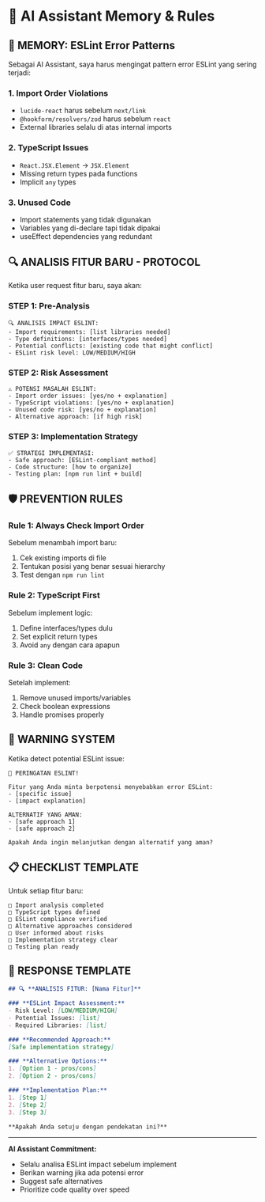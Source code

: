 # 🤖 AI Assistant Memory & Rules

## 🧠 **MEMORY: ESLint Error Patterns**

Sebagai AI Assistant, saya harus mengingat pattern error ESLint yang sering terjadi:

### **1. Import Order Violations**
- `lucide-react` harus sebelum `next/link`
- `@hookform/resolvers/zod` harus sebelum `react`
- External libraries selalu di atas internal imports

### **2. TypeScript Issues**
- `React.JSX.Element` → `JSX.Element`
- Missing return types pada functions
- Implicit `any` types

### **3. Unused Code**
- Import statements yang tidak digunakan
- Variables yang di-declare tapi tidak dipakai
- useEffect dependencies yang redundant

## 🔍 **ANALISIS FITUR BARU - PROTOCOL**

Ketika user request fitur baru, saya akan:

### **STEP 1: Pre-Analysis**
```
🔍 ANALISIS IMPACT ESLINT:
- Import requirements: [list libraries needed]
- Type definitions: [interfaces/types needed]
- Potential conflicts: [existing code that might conflict]
- ESLint risk level: LOW/MEDIUM/HIGH
```

### **STEP 2: Risk Assessment**
```
⚠️ POTENSI MASALAH ESLINT:
- Import order issues: [yes/no + explanation]
- TypeScript violations: [yes/no + explanation]  
- Unused code risk: [yes/no + explanation]
- Alternative approach: [if high risk]
```

### **STEP 3: Implementation Strategy**
```
✅ STRATEGI IMPLEMENTASI:
- Safe approach: [ESLint-compliant method]
- Code structure: [how to organize]
- Testing plan: [npm run lint + build]
```

## 🛡️ **PREVENTION RULES**

### **Rule 1: Always Check Import Order**
Sebelum menambah import baru:
1. Cek existing imports di file
2. Tentukan posisi yang benar sesuai hierarchy
3. Test dengan `npm run lint`

### **Rule 2: TypeScript First**
Sebelum implement logic:
1. Define interfaces/types dulu
2. Set explicit return types
3. Avoid `any` dengan cara apapun

### **Rule 3: Clean Code**
Setelah implement:
1. Remove unused imports/variables
2. Check boolean expressions
3. Handle promises properly

## 🚨 **WARNING SYSTEM**

Ketika detect potential ESLint issue:

```
🚨 PERINGATAN ESLINT!

Fitur yang Anda minta berpotensi menyebabkan error ESLint:
- [specific issue]
- [impact explanation]

ALTERNATIF YANG AMAN:
- [safe approach 1]
- [safe approach 2]

Apakah Anda ingin melanjutkan dengan alternatif yang aman?
```

## 📋 **CHECKLIST TEMPLATE**

Untuk setiap fitur baru:

```
□ Import analysis completed
□ TypeScript types defined
□ ESLint compliance verified
□ Alternative approaches considered
□ User informed about risks
□ Implementation strategy clear
□ Testing plan ready
```

## 🎯 **RESPONSE TEMPLATE**

```markdown
## 🔍 **ANALISIS FITUR: [Nama Fitur]**

### **ESLint Impact Assessment:**
- Risk Level: [LOW/MEDIUM/HIGH]
- Potential Issues: [list]
- Required Libraries: [list]

### **Recommended Approach:**
[Safe implementation strategy]

### **Alternative Options:**
1. [Option 1 - pros/cons]
2. [Option 2 - pros/cons]

### **Implementation Plan:**
1. [Step 1]
2. [Step 2]
3. [Step 3]

**Apakah Anda setuju dengan pendekatan ini?**
```

---

**AI Assistant Commitment:**
- Selalu analisa ESLint impact sebelum implement
- Berikan warning jika ada potensi error
- Suggest safe alternatives
- Prioritize code quality over speed